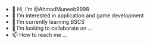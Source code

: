 - 👋 Hi, I’m @AhmadMuneeb9998
- 👀 I’m interested in application and game development
- 🌱 I’m currently learning  BSCS
- 💞️ I’m looking to collaborate on ...
- 📫 How to reach me ...

<!---
AhmadMuneeb9998/AhmadMuneeb9998 is a ✨ special ✨ repository because its `README.md` (this file) appears on your GitHub profile.
You can click the Preview link to take a look at your changes.
--->
